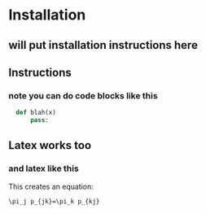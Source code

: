 # Installation 


## will put installation instructions here 







## Instructions 
###  note you can do code blocks like this 

```python
  def blah(x)
      pass:
```



## Latex works too 
### and latex like this 
This creates an equation:
```{math}
\pi_j p_{jk}=\pi_k p_{kj}
```

